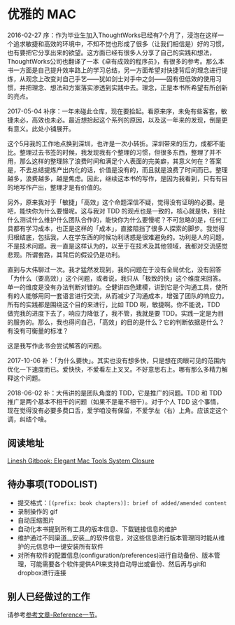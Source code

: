 # 优雅的 MAC

2016-02-27 序：作为毕业生加入ThoughtWorks已经有7个月了，浸泡在这样一个追求敏捷和高效的环境中，不知不觉也形成了很多（让我们相信是）好的习惯，也有要把它分享出来的欲望。这方面已经有很多人分享了自己的实践和想法，ThoughtWorks公司也翻译了一本《卓有成效的程序员》，有很多的参考。那么本书一方面是自己提升效率路上的学习总结，另一方面希望对快捷背后的理念进行提炼，从观念上改变对自己手艺——犹如剑士对手中之剑——固有但低效的使用习惯，并把理念、想法和方案落实渗透到实践中去。理念，正是本书所希望有所创新的亮点。

2017-05-04 补序：一年未碰此仓库，现在要拾起。看原来序，未免有些客套，敏捷未必，高效也未必。最近想拾起这个系列的原因，以及这一年来的发现，倒是更有意义。此处小铺展开。

这个5月我的工作地点换到深圳，也许是一次小转折。深圳带来的压力，成都不能比。整理过去书签的时候，我发现我有个整理的习惯，但很多东西，整理了并不用，那么这样的整理除了浪费时间和满足个人表面的完美癖，其意义何在？答案是，不去总结提炼产出内化的话，价值是没有的，而且就是浪费了时间而已。整理越多，浪费越多，越是焦虑。因此，继续这本书的写作，是因为我看到，只有有目的地写作产出，整理才是有价值的。

另外，原来我对于「敏捷」「高效」这个命题深信不疑，觉得没有证明的必要。是吧，能快你为什么要慢呢。这与我对 TDD 的观点也是一致的，核心就是快，别扯什么测试什么维护什么团队合作的，能快你为什么要慢呢？不可忽略的是，任何工具都有学习成本，也正是这样的「成本」，直接阻挡了很多人探索的脚步。我觉得归根结底，包括我，人在学东西的时候功利诱惑是很难避免的。功利是人的问题，不是技术问题。我一直是这样认为的，以至于在技术及其他领域，我都对交流感觉悲观。所谓套路，其背后的假设仍是功利。

直到与大伟聊过一次。我才猛然发现到，我的问题在于没有全局优化，没有回答「为什么（要高效）」这个问题，或者说，我只从「极致的快」这个维度来回答。单一的维度是没有办法判断对错的。仝健讲四色建模，讲到它是个沟通工具，使所有的人能够用同一套语言进行交流，从而减少了沟通成本，增强了团队的响应力。所有的实践都是围绕这个目的来进行，比如 TDD 啊，敏捷啊。你不能说，TDD 做完我的进度下去了，响应力降低了，我不管，我就是要 TDD。实践一定是为目的服务的。那么，我也得问自己，「高效」的目的是什么？它的判断依据是什么？有没有可衡量的标准？

这是我写作此书会尝试解答的问题。

2017-10-06 补：「为什么要快」。其实也没有想多快，只是想在肉眼可见的范围内优化一下速度而已。爱快快，不爱看左上叉叉。不好意思右上。哪有那么多精力解释这个问题。

2018-06-02 补：大伟讲的是团队角度的 TDD，它是推广的问题。TDD 和 TDD 推广是两个基本不相干的问题（如果不是毫不相干）。对于个人 TDD 这个事情，现在觉得没有必要多费口舌，爱学咱没有保留，不爱学左（右）上角。应该定这个调，纠结个啥。

## 阅读地址

[Linesh Gitbook: Elegant Mac Tools System Closure](https://www.gitbook.com/book/linesh/gitbook-elegant-mac-tools-system-closure/details)


## 待办事项(TODOLIST)

* 提交格式：`[(prefix: book chapters)]: brief of added/amended content`
* 录制操作的 gif
* 自动压缩图片
* 自动化本书提到所有工具的版本信息、下载链接信息的维护
* 维护通过不同渠道__安装__的软件信息，对这些信息进行版本管理同时能从维护的元信息中一键安装所有软件
* 对所有软件的配置信息(configuration/preferences)进行自动备份、版本管理，可能需要各个软件提供API来支持自动导出或备份、然后再与git和dropbox进行连接


## 别人已经做过的工作

请参考[参考文章-Reference一节](publish/reference/reference.md)。
